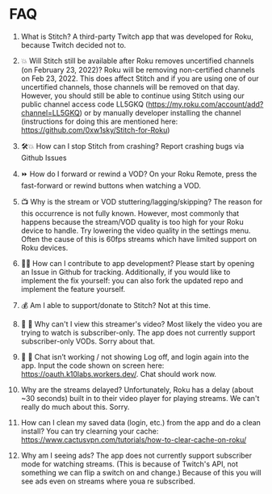# FAQ

1. What is Stitch?
A third-party Twitch app that was developed for Roku, because Twitch decided not to.

2. 💥 Will Stitch still be available after Roku removes uncertified channels (on February 23, 2022)?
Roku will be removing non-certified channels on Feb 23, 2022. This does affect Stitch and if you are using one of our uncertified channels, those channels will be removed on that day. However, you should still be able to continue using Stitch using our public channel access code LL5GKQ (<https://my.roku.com/account/add?channel=LL5GKQ>) or by manually developer installing the channel (instructions for doing this are mentioned here: <https://github.com/0xw1sky/Stitch-for-Roku>)

3. 🛠️💥 How can I stop Stitch from crashing?
Report crashing bugs via Github Issues

4. ⏩ How do I forward or rewind a VOD?
On your Roku Remote, press the fast-forward or rewind buttons when watching a VOD.

5. 📺 Why is the stream or VOD stuttering/lagging/skipping?
The reason for this occurrence is not fully known. However, most commonly that happens because the stream/VOD quality is too high for your Roku device to handle. Try lowering the video quality in the settings menu. Often the cause of this is 60fps streams which have limited support on Roku devices.

6. 🧑‍💻 How can I contribute to app development?
Please start by opening an Issue in Github for tracking.
Additionally, if you would like to implement the fix yourself: you can also fork the updated repo and implement the feature yourself.

7. 💰 Am I able to support/donate to Stitch?
Not at this time.

8. 🚫 🎦 Why can't I view this streamer's video?
Most likely the video you are trying to watch is subscriber-only. The app does not currently support subscriber-only VODs. Sorry about that.

9. 🚫 💬 Chat isn’t working / not showing
Log off, and login again into the app. Input the code shown on screen here: <https://oauth.k10labs.workers.dev/>. Chat should work now.

10. Why are the streams delayed?
Unfortunately, Roku has a delay (about ~30 seconds) built in to their video player for playing streams. We can't really do much about this. Sorry.

11. How can I clean my saved data (login, etc.) from the app and do a clean install?
You can try clearning your cache: <https://www.cactusvpn.com/tutorials/how-to-clear-cache-on-roku/>

12. Why am I seeing ads?
The app does not currently support subscriber mode for watching streams. (This is because of Twitch's API, not something we can flip a switch on and change.) Because of this you will see ads even on streams where youa re subscribed.
